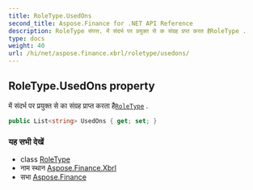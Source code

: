 ```yaml
---
title: RoleType.UsedOns
second_title: Aspose.Finance for .NET API Reference
description: RoleType संपत्त. में संदर्भ पर प्रयुक्त से क संग्रह प्रप्त करत हैRoleType .
type: docs
weight: 40
url: /hi/net/aspose.finance.xbrl/roletype/usedons/
---
```

## RoleType.UsedOns property

में संदर्भ पर प्रयुक्त से का संग्रह प्राप्त करता है[`RoleType`](../) .

```csharp
public List<string> UsedOns { get; set; }
```

### यह सभी देखें

* class [RoleType](../)
* नाम स्थान [Aspose.Finance.Xbrl](../../roletype/)
* सभा [Aspose.Finance](../../../)


